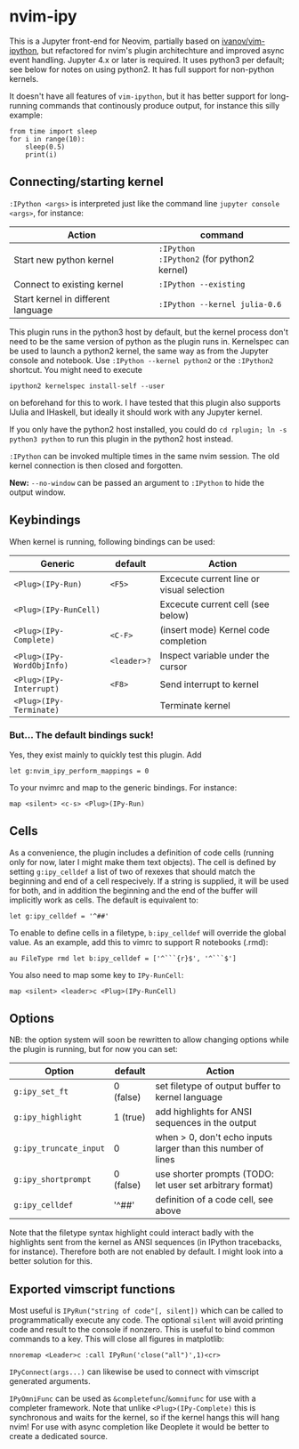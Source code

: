 # nvim-ipy
This is a Jupyter front-end for Neovim, partially based on [ivanov/vim-ipython](https://github.com/ivanov/vim-ipython), but refactored for nvim's plugin architechture and improved async event handling. Jupyter 4.x or later is required. It uses python3 per default; see below for notes on using python2. It has full support for non-python kernels.

It doesn't have all features of `vim-ipython`, but it has better support for long-running commands that continously produce output, for instance this silly example:

    from time import sleep
    for i in range(10):
        sleep(0.5)
        print(i)

## Connecting/starting kernel
`:IPython <args>` is interpreted just like the command line `jupyter console <args>`, for instance:

Action                  | command
----------------------- | -------
Start new python kernel |  `:IPython` <br> `:IPython2` (for python2 kernel)
Connect to existing kernel | `:IPython --existing`
Start kernel in different language | `:IPython --kernel julia-0.6`

This plugin runs in the python3 host by default, but the kernel process don't need to be the same version of python as the plugin runs in. Kernelspec can be used to launch a python2 kernel, the same way as from the Jupyter console and notebook. Use `:IPython --kernel python2` or the `:IPython2` shortcut. You might need to execute

    ipython2 kernelspec install-self --user

on beforehand for this to work.  I have tested that this plugin also supports IJulia and IHaskell, but ideally it should work with any Jupyter kernel.

If you only have the python2 host installed, you could do
`cd rplugin; ln -s python3 python`
to run this plugin in the python2 host instead.

`:IPython` can be invoked multiple times in the same nvim session. The old kernel connection is then closed and forgotten.

**New:** `--no-window` can be passed an argument to `:IPython` to hide the output window.

## Keybindings

When kernel is running, following bindings can be used:

Generic                   | default     | Action
------------------------- | ----------  | ------
`<Plug>(IPy-Run)`         | `<F5>`      | Excecute current line or visual selection
`<Plug>(IPy-RunCell)`     |             | Excecute current cell (see below)
`<Plug>(IPy-Complete)`    | `<C-F>`     | (insert mode) Kernel code completion
`<Plug>(IPy-WordObjInfo)` | `<leader>?` | Inspect variable under the cursor
`<Plug>(IPy-Interrupt)`   | `<F8>`      | Send interrupt to kernel
`<Plug>(IPy-Terminate)`   |             | Terminate kernel

### But... The default bindings suck!
Yes, they exist mainly to quickly test this plugin. Add

    let g:nvim_ipy_perform_mappings = 0

To your nvimrc and map to the generic bindings. For instance:

    map <silent> <c-s> <Plug>(IPy-Run)

## Cells
As a convenience, the plugin includes a definition of code cells (running only for now, later I might make them text objects).
The cell is defined by setting `g:ipy_celldef` a list of two of rexexes that should match the beginning and end of a cell respecively. If a string is supplied, it will be used for both, and in addition the beginning and the end of the buffer will implicitly work as cells. The default is equivalent to:

    let g:ipy_celldef = '^##'

To enable to define cells in a filetype, `b:ipy_celldef` will override the global value. As an example, add this to vimrc to support R notebooks (.rmd):

    au FileType rmd let b:ipy_celldef = ['^```{r}$', '^```$']

You also need to map some key to `IPy-RunCell`:

    map <silent> <leader>c <Plug>(IPy-RunCell)

## Options
NB: the option system will soon be rewritten to allow changing options while the plugin is running,
but for now you can set:

Option                    | default     | Action
------------------------- | ----------  | ------
`g:ipy_set_ft`            | 0 (false)   | set filetype of output buffer to kernel language
`g:ipy_highlight`         | 1 (true)    | add highlights for ANSI sequences in the output
`g:ipy_truncate_input`    | 0           | when > 0, don't echo inputs larger than this number of lines
`g:ipy_shortprompt`       | 0 (false)   | use shorter prompts (TODO: let user set arbitrary format)
`g:ipy_celldef`           | '^##'       | definition of a code cell, see above

Note that the filetype syntax highlight could interact badly with the highlights sent from the kernel as ANSI sequences (in IPython tracebacks, for instance). Therefore both are not enabled by default. I might look into a better solution for this.

## Exported vimscript functions
Most useful is `IPyRun("string of code"[, silent])` which can be called to programmatically execute any code. The optional `silent` will avoid printing code and result to the console if nonzero. This is useful to bind common commands to a key. This will close all figures in matplotlib:

    nnoremap <Leader>c :call IPyRun('close("all")',1)<cr>

`IPyConnect(args...)` can likewise be used to connect with vimscript generated arguments.

`IPyOmniFunc` can be used as `&completefunc`/`&omnifunc` for use with a completer framework. Note that unlike `<Plug>(IPy-Complete)` this is synchronous and waits for the kernel, so if the kernel hangs this will hang nvim! For use with async completion like Deoplete it would be better to create a dedicated source.
